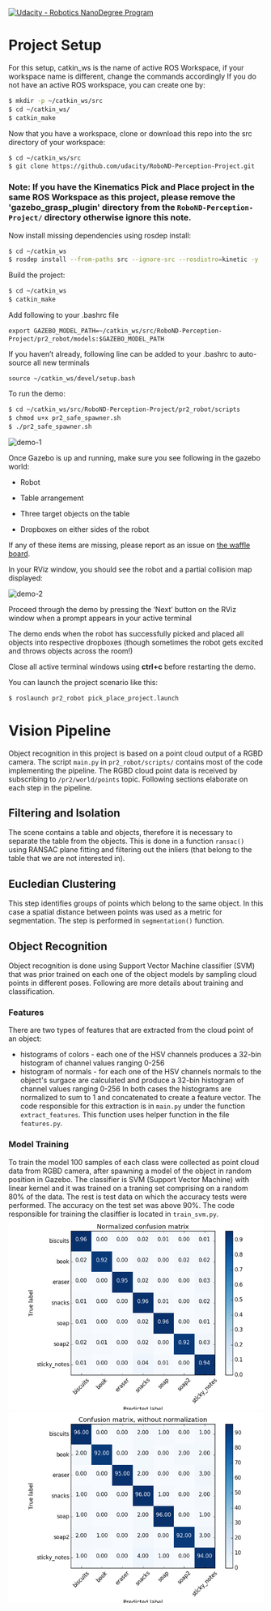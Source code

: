 [![Udacity - Robotics NanoDegree Program](https://s3-us-west-1.amazonaws.com/udacity-robotics/Extra+Images/RoboND_flag.png)](https://www.udacity.com/robotics)

# Project Setup
For this setup, catkin_ws is the name of active ROS Workspace, if your workspace name is different, change the commands accordingly
If you do not have an active ROS workspace, you can create one by:

```sh
$ mkdir -p ~/catkin_ws/src
$ cd ~/catkin_ws/
$ catkin_make
```

Now that you have a workspace, clone or download this repo into the src directory of your workspace:
```sh
$ cd ~/catkin_ws/src
$ git clone https://github.com/udacity/RoboND-Perception-Project.git
```
### Note: If you have the Kinematics Pick and Place project in the same ROS Workspace as this project, please remove the 'gazebo_grasp_plugin' directory from the `RoboND-Perception-Project/` directory otherwise ignore this note. 

Now install missing dependencies using rosdep install:
```sh
$ cd ~/catkin_ws
$ rosdep install --from-paths src --ignore-src --rosdistro=kinetic -y
```
Build the project:
```sh
$ cd ~/catkin_ws
$ catkin_make
```
Add following to your .bashrc file
```
export GAZEBO_MODEL_PATH=~/catkin_ws/src/RoboND-Perception-Project/pr2_robot/models:$GAZEBO_MODEL_PATH
```

If you haven’t already, following line can be added to your .bashrc to auto-source all new terminals
```
source ~/catkin_ws/devel/setup.bash
```

To run the demo:
```sh
$ cd ~/catkin_ws/src/RoboND-Perception-Project/pr2_robot/scripts
$ chmod u+x pr2_safe_spawner.sh
$ ./pr2_safe_spawner.sh
```
![demo-1](https://user-images.githubusercontent.com/20687560/28748231-46b5b912-7467-11e7-8778-3095172b7b19.png)



Once Gazebo is up and running, make sure you see following in the gazebo world:
- Robot

- Table arrangement

- Three target objects on the table

- Dropboxes on either sides of the robot


If any of these items are missing, please report as an issue on [the waffle board](https://waffle.io/udacity/robotics-nanodegree-issues).

In your RViz window, you should see the robot and a partial collision map displayed:

![demo-2](https://user-images.githubusercontent.com/20687560/2The8748286-9f65680e-7468-11e7-83dc-f1a32380b89c.png)

Proceed through the demo by pressing the ‘Next’ button on the RViz window when a prompt appears in your active terminal

The demo ends when the robot has successfully picked and placed all objects into respective dropboxes (though sometimes the robot gets excited and throws objects across the room!)

Close all active terminal windows using **ctrl+c** before restarting the demo.

You can launch the project scenario like this:
```sh
$ roslaunch pr2_robot pick_place_project.launch
```

# Vision Pipeline
Object recognition in this project is based on a point cloud output of a RGBD camera. The script `main.py` in `pr2_robot/scripts/` contains most of the code implementing the pipeline. The RGBD cloud point data is received by subscribing to `/pr2/world/points` topic. Following sections elaborate on each step in the pipeline.

## Filtering and Isolation
The scene contains a table and objects, therefore it is necessary to separate the table from the objects. This is done in a function `ransac()` using RANSAC plane fitting and filtering out the inliers (that belong to the table that we are not interested in).

## Eucledian Clustering
This step identifies groups of points which belong to the same object. In this case a spatial distance between points was used as a metric for segmentation. The step is performed in `segmentation()` function.

## Object Recognition
Object recognition is done using Support Vector Machine classifier (SVM) that was prior trained on each one of the object models by sampling cloud points in different poses. Following are more details about training and classification.

### Features 
There are two types of features that are extracted from the cloud point of an object:
* histograms of colors - each one of the HSV channels produces a 32-bin histogram of channel values ranging 0-256 
* histogram of normals - for each one of the HSV channels normals to the object's surgace are calculated and produce a 32-bin histogram of channel values ranging 0-256
In both cases the histograms are normalized to sum to 1 and concatenated to create a feature vector. The code responsible for this extraction is in `main.py` under the function `extract_features`. This function uses helper function in the file `features.py`.

### Model Training
To train the model 100 samples of each class were collected as point cloud data from RGBD camera, after spawning a model of the object in random position in Gazebo. The classifier is SVM (Support Vector Machine) with linear kernel and it was trained on a traning set comprising on a random 80% of the data. The rest is test data on which the accuracy tests were performed. The accuracy on the test set was above 90%. The code responsible for training the clasiffier is located in `train_svm.py`.
![confusion_normalized](confusion_normalized.png)
![confusion_matrix](confusion_matrix.png)

